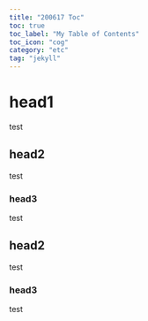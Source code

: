 ```yaml
---
title: "200617 Toc"
toc: true
toc_label: "My Table of Contents"
toc_icon: "cog"
category: "etc"
tag: "jekyll"
---
```

# head1
test

## head2
test  

### head3
test

## head2
test  

### head3
test